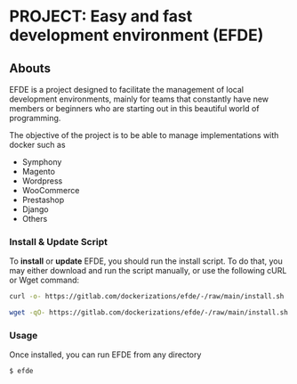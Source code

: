 # PROJECT: Easy and fast development environment (EFDE)
## Abouts
EFDE is a project designed to facilitate the management of local development environments, mainly for teams that constantly have new members or beginners who are starting out in this beautiful world of programming.

The objective of the project is to be able to manage implementations with docker such as
  - Symphony
  - Magento
  - Wordpress
  - WooCommerce 
  - Prestashop
  - Django
  - Others

### Install & Update Script
To **install** or **update** EFDE, you should run the install script. To do that, you may either download and run the script manually, or use the following cURL or Wget command:
```sh
curl -o- https://gitlab.com/dockerizations/efde/-/raw/main/install.sh | bash
```
```sh
wget -qO- https://gitlab.com/dockerizations/efde/-/raw/main/install.sh | bash
```

### Usage
Once installed, you can run EFDE from any directory

```sh
$ efde
```

